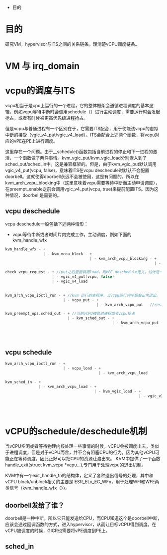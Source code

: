 + 目的


# 目的
研究VM，hypervisor与ITS之间的关系链条。理清楚vCPU调度链条。

# VM 与 irq_domain

# vcpu的调度与ITS
vcpu相当于是cpu上运行的一个进程，它的整体框架会遵循进程调度的基本逻辑，例如vcpu等待中断时会调用schedule（）进行主动调度，需要运行时会发起抢占，或者有时候被更高优先级进程抢占。

但是vcpu与普通进程有一个区别在于，它需要ITS配合，用于使能该vcpu的虚拟中断的接受（vgic_v4_put/vgic_v4_load）。ITS会配合上述两个函数，将vcpu对应的vPE在PE上进行调度。

这里存在一个问题。由于__schedule()函数包括当前进程的停止和下一进程的激活，一个函数做了两件事情。kvm_vgic_put/kvm_vgic_load分别嵌入到了sched_out/sched_in中。这是兼容框架的。但是，由于kvm_vgic_put默认调用vgic_v4_put(vcpu, false)，意味着ITS在vcpu deschedule时默认不会配置doorbell。这就使得doorbell永远不会被使用，这是有问题的。所以在kvm_arch_vcpu_blocking中（这里意味着vcpu需要等待中断而主动申请调度），在preempt_enable之前会调用vgic_v4_put(vcpu, true)来提前配置ITS。因为这种情况，doorbell是需要的。

## vcpu deschedule
vcpu deschedule一般包括下述两种情形：
+ vcpu等待中断或者时间片内完成工作，主动调度，例如下面的kvm_handle_wfx
``` C
kvm_handle_wfx - +  
                 | - kvm_vcou_block - +  
                                      | - kvm_arch_vcpu_blocking - +  
                                                                   | - vgic_v4_put(vcpu, true)  //true mean door bell is need

check_vcpu_request - + //put之后里面调用load，跟vPE deschedule无关，估计是一些reload操作  
                     | - vgic_v4_put(vcpu, false)  
                     | - vgic_v4_load  
                     
                     
kvm_arch_vcpu_ioctl_run - + //kvm 运行的主程序，当vcpu运行完毕后会正常退出。                    
                          | - vcpu_put - +  
                                         | - kvm_arch_vcpu_put   //rest is the same with sched_out  

kvm_preempt_ops.sched_out - + //当前vCPU被其他进程或者vcpu抢占  
                            | - kvm_sched_out - +  
                                                | - kvm_arch_vcpu_put - +  
                                                                        | - kvm_vgic_put - +  
                                                                                           | - vgic_v4_put(vcpu, false) - + //false mean that no door bell need  
                                                                                                                          | - itc_make_vpe_non_resident
```

## vcpu schedule
``` C
kvm_arch_vcpu_ioctl_run - +
                          | - vcpu_load - +
                                          | - kvm_arch_vcpu_load

kvm_sched_in - +
               | - kvm_arch_vcpu_load - +
                                        | - kvm_vgic_load - +
                                                            | - vgic_v3_load - +
                                                                               | - vgic_v4_load - +
                                                                                                  | - its_make_vpe_resident
                                                            

```

# vCPU的schedule/deschedule机制
当vCPU空闲或者等待物理内核处理一些事情的时候，vCPU会被调度出去，类似于进程调度，但是对于vCPU而言，并不会有阻塞CPU的行为，因为其他vCPU可能正在等待调度，因此正好可以把CPU的资源让渡出来。
KVM中提供了一个函数 handle_exit(struct kvm_vcpu *vcpu...),专门用于处理vcpu的退出机制。

KVM中有一个exit_handle_fn的结构体，定义了各种退出信号的处理，其中和vCPU block/unblock相关的主要是 ESR_ELx_EC_WFx，用于处理WFI和WFE两类信号（kvm_handle_wfx（））。

## doorbell发给了谁？
doorbell是一种中断，所以它只能发送给CPU，而CPU知道这个是doorbell中断，应该会通过回调函数的方式，进入hypervisor，从而让目标vCPU得到调度。在vCPU被调度的时候，GICR也需要将vPE调度到PE上。

## sched_in



